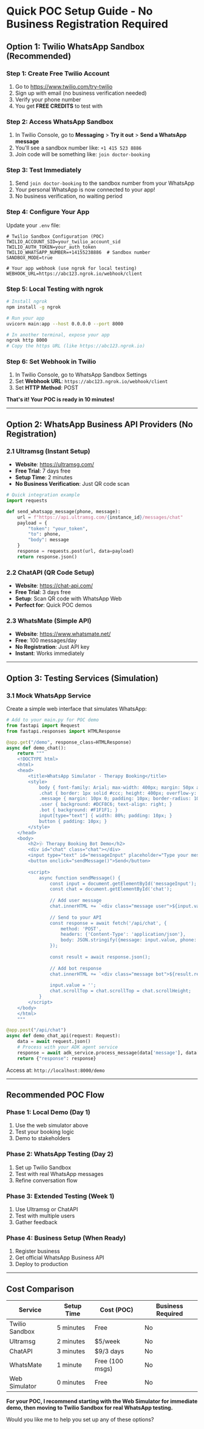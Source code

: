# Quick POC Setup Guide - No Business Registration Required

## Option 1: Twilio WhatsApp Sandbox (Recommended)

### Step 1: Create Free Twilio Account
1. Go to https://www.twilio.com/try-twilio
2. Sign up with email (no business verification needed)
3. Verify your phone number
4. You get **FREE CREDITS** to test with

### Step 2: Access WhatsApp Sandbox
1. In Twilio Console, go to **Messaging** > **Try it out** > **Send a WhatsApp message**
2. You'll see a sandbox number like: `+1 415 523 8886`
3. Join code will be something like: `join doctor-booking`

### Step 3: Test Immediately
1. Send `join doctor-booking` to the sandbox number from your WhatsApp
2. Your personal WhatsApp is now connected to your app!
3. No business verification, no waiting period

### Step 4: Configure Your App
Update your `.env` file:

```env
# Twilio Sandbox Configuration (POC)
TWILIO_ACCOUNT_SID=your_twilio_account_sid
TWILIO_AUTH_TOKEN=your_auth_token
TWILIO_WHATSAPP_NUMBER=+14155238886  # Sandbox number
SANDBOX_MODE=true

# Your app webhook (use ngrok for local testing)
WEBHOOK_URL=https://abc123.ngrok.io/webhook/client
```

### Step 5: Local Testing with ngrok
```bash
# Install ngrok
npm install -g ngrok

# Run your app
uvicorn main:app --host 0.0.0.0 --port 8000

# In another terminal, expose your app
ngrok http 8000
# Copy the https URL (like https://abc123.ngrok.io)
```

### Step 6: Set Webhook in Twilio
1. In Twilio Console, go to WhatsApp Sandbox Settings
2. Set **Webhook URL**: `https://abc123.ngrok.io/webhook/client`
3. Set **HTTP Method**: POST

**That's it! Your POC is ready in 10 minutes!**

---

## Option 2: WhatsApp Business API Providers (No Registration)

### 2.1 Ultramsg (Instant Setup)
- **Website**: https://ultramsg.com/
- **Free Trial**: 7 days free
- **Setup Time**: 2 minutes
- **No Business Verification**: Just QR code scan

```python
# Quick integration example
import requests

def send_whatsapp_message(phone, message):
    url = f"https://api.ultramsg.com/{instance_id}/messages/chat"
    payload = {
        "token": "your_token",
        "to": phone,
        "body": message
    }
    response = requests.post(url, data=payload)
    return response.json()
```

### 2.2 ChatAPI (QR Code Setup)
- **Website**: https://chat-api.com/
- **Free Trial**: 3 days free
- **Setup**: Scan QR code with WhatsApp Web
- **Perfect for**: Quick POC demos

### 2.3 WhatsMate (Simple API)
- **Website**: https://www.whatsmate.net/
- **Free**: 100 messages/day
- **No Registration**: Just API key
- **Instant**: Works immediately

---

## Option 3: Testing Services (Simulation)

### 3.1 Mock WhatsApp Service
Create a simple web interface that simulates WhatsApp:

```python
# Add to your main.py for POC demo
from fastapi import Request
from fastapi.responses import HTMLResponse

@app.get("/demo", response_class=HTMLResponse)
async def demo_chat():
    return """
    <!DOCTYPE html>
    <html>
    <head>
        <title>WhatsApp Simulator - Therapy Booking</title>
        <style>
            body { font-family: Arial; max-width: 400px; margin: 50px auto; }
            .chat { border: 1px solid #ccc; height: 400px; overflow-y: scroll; padding: 10px; }
            .message { margin: 10px 0; padding: 10px; border-radius: 10px; }
            .user { background: #DCF8C6; text-align: right; }
            .bot { background: #F1F1F1; }
            input[type="text"] { width: 80%; padding: 10px; }
            button { padding: 10px; }
        </style>
    </head>
    <body>
        <h2>🩺 Therapy Booking Bot Demo</h2>
        <div id="chat" class="chat"></div>
        <input type="text" id="messageInput" placeholder="Type your message...">
        <button onclick="sendMessage()">Send</button>
        
        <script>
            async function sendMessage() {
                const input = document.getElementById('messageInput');
                const chat = document.getElementById('chat');
                
                // Add user message
                chat.innerHTML += `<div class="message user">${input.value}</div>`;
                
                // Send to your API
                const response = await fetch('/api/chat', {
                    method: 'POST',
                    headers: {'Content-Type': 'application/json'},
                    body: JSON.stringify({message: input.value, phone: '+1234567890'})
                });
                
                const result = await response.json();
                
                // Add bot response
                chat.innerHTML += `<div class="message bot">${result.response}</div>`;
                
                input.value = '';
                chat.scrollTop = chat.scrollTop = chat.scrollHeight;
            }
        </script>
    </body>
    </html>
    """

@app.post("/api/chat")
async def demo_chat_api(request: Request):
    data = await request.json()
    # Process with your ADK agent service
    response = await adk_service.process_message(data['message'], data['phone'])
    return {"response": response}
```

Access at: `http://localhost:8000/demo`

---

## Recommended POC Flow

### Phase 1: Local Demo (Day 1)
1. Use the web simulator above
2. Test your booking logic
3. Demo to stakeholders

### Phase 2: WhatsApp Testing (Day 2)
1. Set up Twilio Sandbox
2. Test with real WhatsApp messages
3. Refine conversation flow

### Phase 3: Extended Testing (Week 1)
1. Use Ultramsg or ChatAPI
2. Test with multiple users
3. Gather feedback

### Phase 4: Business Setup (When Ready)
1. Register business
2. Get official WhatsApp Business API
3. Deploy to production

---

## Cost Comparison

| Service | Setup Time | Cost (POC) | Business Required |
|---------|------------|------------|------------------|
| Twilio Sandbox | 5 minutes | Free | No |
| Ultramsg | 2 minutes | $5/week | No |
| ChatAPI | 3 minutes | $9/3 days | No |
| WhatsMate | 1 minute | Free (100 msgs) | No |
| Web Simulator | 0 minutes | Free | No |

**For your POC, I recommend starting with the Web Simulator for immediate demo, then moving to Twilio Sandbox for real WhatsApp testing.**

Would you like me to help you set up any of these options?
